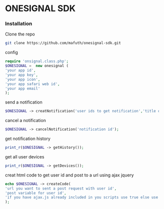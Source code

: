 # ONESIGNAL SDK
### Installation

Clone the repo
   ```sh
   git clone https://github.com/mafuth/onesignal-sdk.git
   ```
config 
```php
require 'onsignal.class.php';
$ONESIGNAL =  new onesignal (
'your app id',
'your app key',
'your app icon',
'your app safari web id',
'your app email'
);
```

send a notification 
```php
$ONESIGNAL -> creatNotification('user ids to get notification','title of the notification','your message','image for notification');
```

cancel a notification 
```php
$ONESIGNAL -> cancelNotification('notification id');
```
get notification history 
```php
print_r($ONESIGNAL -> getHistory());
```
get all user devices
```php
print_r($ONESIGNAL -> getDevices());
```
creat html code to get user id and post to a url using ajax jquery
```php
echo $ONESIGNAL -> createCode(
'url you want to sent a post request with user id',
'post variable for user id',
'if you have ajax.js already included in you scripts use true else use false'
);
```

